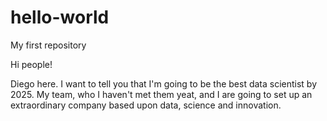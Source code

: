 # hello-world
My first repository

Hi people!

Diego here. I want to tell you that I'm going to be the best data scientist by 2025. My team, who I haven't met them yeat, and I are going to set up an extraordinary company based upon data, science and innovation.
